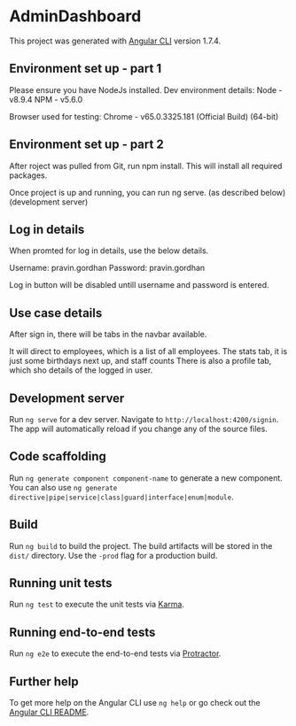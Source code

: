 # AdminDashboard

This project was generated with [Angular CLI](https://github.com/angular/angular-cli) version 1.7.4.

## Environment set up - part 1

Please ensure you have NodeJs installed.
Dev environment details:
Node - v8.9.4
NPM - v5.6.0

Browser used for testing:
Chrome - v65.0.3325.181 (Official Build) (64-bit)

## Environment set up - part 2

After roject was pulled from Git, run npm install.
This will install all required packages.

Once project is up and running, you can run ng serve. (as described below) (development server)

## Log in details

When promted for log in details, use the below details.

Username: pravin.gordhan
Password: pravin.gordhan

Log in button will be disabled untill username and password is entered.

## Use case details

After sign in, there will be tabs in the navbar available.

It will direct to employees, which is a list of all employees.
The stats tab, it is just some birthdays next up, and staff counts
There is also a profile tab, which sho details of the logged in user.

## Development server

Run `ng serve` for a dev server. Navigate to `http://localhost:4200/signin`. The app will automatically reload if you change any of the source files.

## Code scaffolding

Run `ng generate component component-name` to generate a new component. You can also use `ng generate directive|pipe|service|class|guard|interface|enum|module`.

## Build

Run `ng build` to build the project. The build artifacts will be stored in the `dist/` directory. Use the `-prod` flag for a production build.

## Running unit tests

Run `ng test` to execute the unit tests via [Karma](https://karma-runner.github.io).

## Running end-to-end tests

Run `ng e2e` to execute the end-to-end tests via [Protractor](http://www.protractortest.org/).

## Further help

To get more help on the Angular CLI use `ng help` or go check out the [Angular CLI README](https://github.com/angular/angular-cli/blob/master/README.md).
